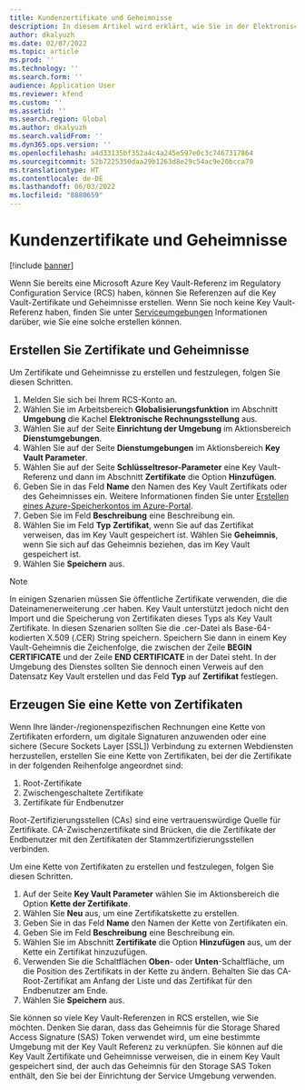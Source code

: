 ```yaml
---
title: Kundenzertifikate und Geheimnisse
description: In diesem Artikel wird erklärt, wie Sie in der Elektronischen Rechnungsstellung Kundenzertifikate und Geheimnisse festlegen.
author: dkalyuzh
ms.date: 02/07/2022
ms.topic: article
ms.prod: ''
ms.technology: ''
ms.search.form: ''
audience: Application User
ms.reviewer: kfend
ms.custom: ''
ms.assetid: ''
ms.search.region: Global
ms.author: dkalyuzh
ms.search.validFrom: ''
ms.dyn365.ops.version: ''
ms.openlocfilehash: a4d33135bf352a4c4a245e597e0c3c7467317864
ms.sourcegitcommit: 52b7225350daa29b1263d8e29c54ac9e20bcca70
ms.translationtype: HT
ms.contentlocale: de-DE
ms.lasthandoff: 06/03/2022
ms.locfileid: "8880659"
---
```

# <a name="customer-certificates-and-secrets"></a>Kundenzertifikate und Geheimnisse

[!include [banner](../includes/banner.md)]

Wenn Sie bereits eine Microsoft Azure Key Vault-Referenz im Regulatory Configuration Service (RCS) haben, können Sie Referenzen auf die Key Vault-Zertifikate und Geheimnisse erstellen. Wenn Sie noch keine Key Vault-Referenz haben, finden Sie unter [Serviceumgebungen](e-invoicing-service-environments.md) Informationen darüber, wie Sie eine solche erstellen können.

## <a name="create-certificates-and-secrets"></a>Erstellen Sie Zertifikate und Geheimnisse

Um Zertifikate und Geheimnisse zu erstellen und festzulegen, folgen Sie diesen Schritten.

1. Melden Sie sich bei Ihrem RCS-Konto an.
2. Wählen Sie im Arbeitsbereich **Globalisierungsfunktion** im Abschnitt **Umgebung** die Kachel **Elektronische Rechnungsstellung** aus.
3. Wählen Sie auf der Seite **Einrichtung der Umgebung** im Aktionsbereich **Dienstumgebungen**.
4. Wählen Sie auf der Seite **Dienstumgebungen** im Aktionsbereich **Key Vault Parameter**.
5. Wählen Sie auf der Seite **Schlüsseltresor-Parameter** eine Key Vault-Referenz und dann im Abschnitt **Zertifikate** die Option **Hinzufügen**.
6. Geben Sie in das Feld **Name** den Namen des Key Vault Zertifikats oder des Geheimnisses ein. Weitere Informationen finden Sie unter [Erstellen eines Azure-Speicherkontos im Azure-Portal](e-invoicing-create-azure-storage-account-azure-portal.md).
7. Geben Sie im Feld **Beschreibung** eine Beschreibung ein.
8. Wählen Sie im Feld **Typ** **Zertifikat**, wenn Sie auf das Zertifikat verweisen, das im Key Vault gespeichert ist. Wählen Sie **Geheimnis**, wenn Sie sich auf das Geheimnis beziehen, das im Key Vault gespeichert ist.
9. Wählen Sie **Speichern** aus.

> [!NOTE]
> In einigen Szenarien müssen Sie öffentliche Zertifikate verwenden, die die Dateinamenerweiterung .cer haben. Key Vault unterstützt jedoch nicht den Import und die Speicherung von Zertifikaten dieses Typs als Key Vault Zertifikate. In diesen Szenarien sollten Sie die .cer-Datei als Base-64-kodierten X.509 (.CER) String speichern. Speichern Sie dann in einem Key Vault-Geheimnis die Zeichenfolge, die zwischen der Zeile **BEGIN CERTIFICATE** und der Zeile **END CERTIFICATE** in der Datei steht. In der Umgebung des Dienstes sollten Sie dennoch einen Verweis auf den Datensatz Key Vault erstellen und das Feld **Typ** auf **Zertifikat** festlegen.

## <a name="create-a-chain-of-certificates"></a>Erzeugen Sie eine Kette von Zertifikaten

Wenn Ihre länder-/regionenspezifischen Rechnungen eine Kette von Zertifikaten erfordern, um digitale Signaturen anzuwenden oder eine sichere (Secure Sockets Layer \[SSL\]) Verbindung zu externen Webdiensten herzustellen, erstellen Sie eine Kette von Zertifikaten, bei der die Zertifikate in der folgenden Reihenfolge angeordnet sind:

1. Root-Zertifikate
2. Zwischengeschaltete Zertifikate
3. Zertifikate für Endbenutzer

Root-Zertifizierungsstellen (CAs) sind eine vertrauenswürdige Quelle für Zertifikate. CA-Zwischenzertifikate sind Brücken, die die Zertifikate der Endbenutzer mit den Zertifikaten der Stammzertifizierungsstellen verbinden.

Um eine Kette von Zertifikaten zu erstellen und festzulegen, folgen Sie diesen Schritten.

1. Auf der Seite **Key Vault Parameter** wählen Sie im Aktionsbereich die Option **Kette der Zertifikate**.
2. Wählen Sie **Neu** aus, um eine Zertifikatskette zu erstellen.
3. Geben Sie in das Feld **Name** den Namen der Kette von Zertifikaten ein.
4. Geben Sie im Feld **Beschreibung** eine Beschreibung ein.
5. Wählen Sie im Abschnitt **Zertifikate** die Option **Hinzufügen** aus, um der Kette ein Zertifikat hinzuzufügen.
6. Verwenden Sie die Schaltflächen **Oben**- oder **Unten**-Schaltfläche, um die Position des Zertifikats in der Kette zu ändern. Behalten Sie das CA-Root-Zertifikat am Anfang der Liste und das Zertifikat für den Endbenutzer am Ende.
7. Wählen Sie **Speichern** aus.

Sie können so viele Key Vault-Referenzen in RCS erstellen, wie Sie möchten. Denken Sie daran, dass das Geheimnis für die Storage Shared Access Signature (SAS) Token verwendet wird, um eine bestimmte Umgebung mit der Key Vault Referenz zu verknüpfen. Sie können auf die Key Vault Zertifikate und Geheimnisse verweisen, die in einem Key Vault gespeichert sind, der auch das Geheimnis für den Storage SAS Token enthält, den Sie bei der Einrichtung der Service Umgebung verwenden.
